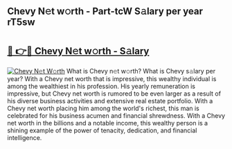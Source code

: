 ## Chevy N𝚎t w𝚘rth - Part-tcW S𝚊lary per year rT5sw

# <h2><a href="http://gc30la.nevu.top/?p=Chevy">🔗 👉🔴 Chevy N𝚎t w𝚘rth - S𝚊lary</a></h2>

[![Chevy N𝚎t W𝚘rth](https://i.imgur.com/Oavwk0R.jpeg)](http://gc30la.nevu.top/?p=Chevy)
What is Chevy n𝚎t w𝚘rth? What is Chevy s𝚊lary per year?
With a Chevy net worth that is impressive, this wealthy individual is among the wealthiest in his profession. His yearly remuneration is impressive, but Chevy net worth is rumored to be even larger as a result of his diverse business activities and extensive real estate portfolio. With a Chevy net worth placing him among the world's richest, this man is celebrated for his business acumen and financial shrewdness. With a Chevy net worth in the billions and a notable income, this wealthy person is a shining example of the power of tenacity, dedication, and financial intelligence.
